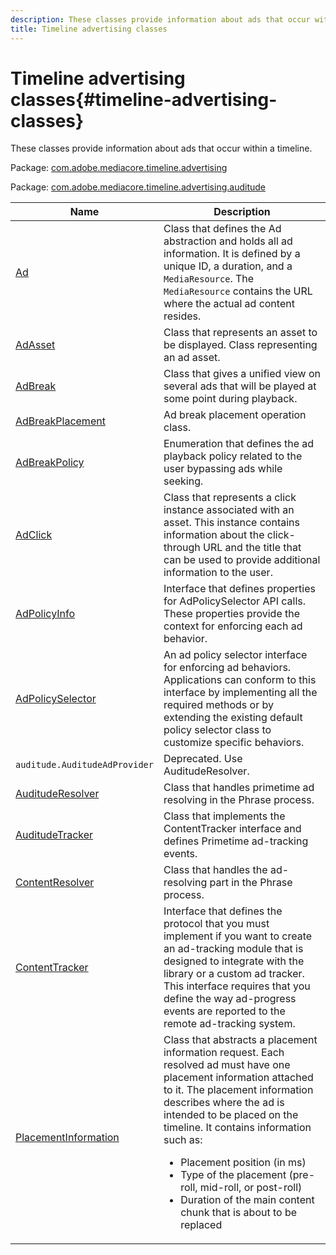 ```yaml
---
description: These classes provide information about ads that occur within a timeline.
title: Timeline advertising classes
---
```


# Timeline advertising classes{#timeline-advertising-classes}

These classes provide information about ads that occur within a timeline.

Package: [com.adobe.mediacore.timeline.advertising](https://help.adobe.com/en_US/primetime/api/psdk/javadoc_1.4/com/adobe/mediacore/timeline/advertising/package-summary.html)

Package: [com.adobe.mediacore.timeline.advertising.auditude](https://help.adobe.com/en_US/primetime/api/psdk/javadoc_1.4/com/adobe/mediacore/timeline/advertising/auditude/package-summary.html)

| Name | Description |
|--- |--- |
|[Ad](https://help.adobe.com/en_US/primetime/api/psdk/javadoc_1.4/com/adobe/mediacore/timeline/advertising/Ad.html)|Class that defines the Ad abstraction and holds all ad information. It is defined by a unique ID, a duration, and a `MediaResource`. The `MediaResource` contains the URL where the actual ad content resides.|
|[AdAsset](https://help.adobe.com/en_US/primetime/api/psdk/javadoc_1.4/com/adobe/mediacore/timeline/advertising/AdAsset.html)|Class that represents an asset to be displayed. Class representing an ad asset.|
|[AdBreak](https://help.adobe.com/en_US/primetime/api/psdk/javadoc_1.4/com/adobe/mediacore/timeline/advertising/AdBreak.html)|Class that gives a unified view on several ads that will be played at some point during playback.|
|[AdBreakPlacement](https://help.adobe.com/en_US/primetime/api/psdk/javadoc_1.4/com/adobe/mediacore/timeline/advertising/AdBreakPlacement.html)|Ad break placement operation class.|
|[AdBreakPolicy](https://help.adobe.com/en_US/primetime/api/psdk/javadoc_1.4/com/adobe/mediacore/timeline/advertising/AdBreakPolicy.html)|Enumeration that defines the ad playback policy related to the user bypassing ads while seeking.|
|[AdClick](https://help.adobe.com/en_US/primetime/api/psdk/javadoc_1.4/com/adobe/mediacore/timeline/advertising/AdClick.html)|Class that represents a click instance associated with an asset. This instance contains information about the click-through URL and the title that can be used to provide additional information to the user.|
[AdPolicyInfo](https://help.adobe.com/en_US/primetime/api/psdk/javadoc_1.4/com/adobe/mediacore/timeline/advertising/AdPolicyInfo.html)|Interface that defines properties for AdPolicySelector API calls. These properties provide the context for enforcing each ad behavior.|
|[AdPolicySelector](https://help.adobe.com/en_US/primetime/api/psdk/javadoc_1.4/com/adobe/mediacore/timeline/advertising/AdPolicySelector.html)|An ad policy selector interface for enforcing ad behaviors. Applications can conform to this interface by implementing all the required methods or by extending the existing default policy selector class to customize specific behaviors.|
|`auditude.AuditudeAdProvider`|Deprecated. Use AuditudeResolver.|
|[AuditudeResolver](https://help.adobe.com/en_US/primetime/api/psdk/javadoc_1.4/com/adobe/mediacore/timeline/advertising/auditude/AuditudeResolver.html)|Class that handles primetime ad resolving in the Phrase process.|
|[AuditudeTracker](https://help.adobe.com/en_US/primetime/api/psdk/javadoc_1.4/com/adobe/mediacore/timeline/advertising/auditude/AuditudeTracker.html)|Class that implements the ContentTracker interface and defines Primetime ad-tracking events.|
|[ContentResolver](https://help.adobe.com/en_US/primetime/api/psdk/javadoc_1.4/com/adobe/mediacore/timeline/advertising/ContentResolver.html)|Class that handles the ad-resolving part in the Phrase process.|
|[ContentTracker](https://help.adobe.com/en_US/primetime/api/psdk/javadoc_1.4/com/adobe/mediacore/timeline/advertising/ContentTracker.html)|Interface that defines the protocol that you must implement if you want to create an ad-tracking module that is designed to integrate with the library or a custom ad tracker. This interface requires that you define the way ad-progress events are reported to the remote ad-tracking system.|
|[PlacementInformation](https://help.adobe.com/en_US/primetime/api/psdk/javadoc_1.4/com/adobe/mediacore/timeline/advertising/PlacementInformation.html)|Class that abstracts a placement information request. Each resolved ad must have one placement information attached to it. The placement information describes where the ad is intended to be placed on the timeline. It contains information such as: <ul><li>Placement position (in ms) </li><li>Type of the placement (pre-roll, mid-roll, or post-roll) </li><li>Duration of the main content chunk that is about to be replaced</li></ul>|

